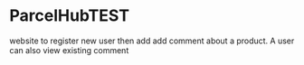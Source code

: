# ParcelHubTEST
website to register new user then add add comment about a product. A user can also view existing comment
